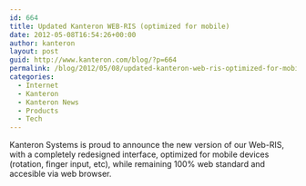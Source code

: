 ```yaml
---
id: 664
title: Updated Kanteron WEB-RIS (optimized for mobile)
date: 2012-05-08T16:54:26+00:00
author: kanteron
layout: post
guid: http://www.kanteron.com/blog/?p=664
permalink: /blog/2012/05/08/updated-kanteron-web-ris-optimized-for-mobile/
categories:
  - Internet
  - Kanteron
  - Kanteron News
  - Products
  - Tech
---
```

Kanteron Systems is proud to announce the new version of our Web-RIS, with a completely redesigned interface, optimized for mobile devices (rotation, finger input, etc), while remaining 100% web standard and accesible via web browser. 
